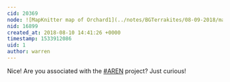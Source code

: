 ```yaml
---
cid: 20369
node: ![MapKnitter map of Orchard1](../notes/BGTerrakites/08-09-2018/mapknitter-map-of-orchard1)
nid: 16899
created_at: 2018-08-10 14:41:26 +0000
timestamp: 1533912086
uid: 1
author: warren
---
```


Nice! Are you associated with the [#AREN](/tag/AREN) project? Just curious!